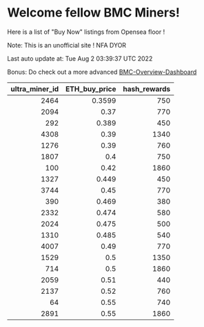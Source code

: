 # Welcome fellow BMC Miners!
Here is a list of "Buy Now" listings from Opensea floor !

Note: This is an unofficial site ! NFA DYOR

Last auto update at: Tue Aug  2 03:39:37 UTC 2022

Bonus: Do check out a more advanced [BMC-Overview-Dashboard](https://dune.com/defifunk/BMC-Overview-Dashboard)


|   ultra_miner_id |   ETH_buy_price |   hash_rewards |
|-----------------:|----------------:|---------------:|
|             2464 |          0.3599 |            750 |
|             2094 |          0.37   |            770 |
|              292 |          0.389  |            450 |
|             4308 |          0.39   |           1340 |
|             1276 |          0.39   |            760 |
|             1807 |          0.4    |            750 |
|              100 |          0.42   |           1860 |
|             1327 |          0.449  |            450 |
|             3744 |          0.45   |            770 |
|              390 |          0.469  |            380 |
|             2332 |          0.474  |            580 |
|             2024 |          0.475  |            500 |
|             1310 |          0.485  |            540 |
|             4007 |          0.49   |            770 |
|             1529 |          0.5    |           1350 |
|              714 |          0.5    |           1860 |
|             2059 |          0.51   |            440 |
|             2137 |          0.52   |            760 |
|               64 |          0.55   |            740 |
|             2891 |          0.55   |           1860 |